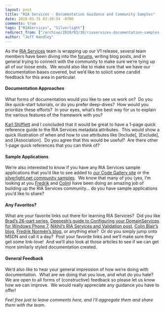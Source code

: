 ```yaml
---
layout: post
title: "RIA Services - Documentation Guidance and Community Samples"
date: 2010-03-31 02:20:54 -0700
comments: true
tags: ["RIAServices", "Silverlight"]
redirect_from: ["/archive/2010/03/30/riaservices-documentation-samples.aspx/"]
author: "Jeff Handley"
---
```

<!-- more -->
<p>As the <a href="http://silverlight.net/riaservices" target="_blank">RIA Services</a> team is wrapping up our V1 release, several team members have been diving into the <a href="http://forums.silverlight.net/forums/53.aspx" target="_blank">forums</a>, writing blog posts, and in general trying to connect with the community to make sure we’re tying up all of our loose ends.  We would also like to make sure that we have our documentation bases covered, but we’d like to solicit some candid feedback for this area in particular.</p>  <h4>Documentation Approaches</h4>  <p>What forms of documentation would you like to see us work on?  Do you like quick-start tutorials, or do you prefer deep-dives?  How would you prioritize these efforts?  In your eyes, what’s the best way for us to explain the various features of the framework with you?</p>  <p><a href="http://karlshifflett.wordpress.com/" target="_blank">Karl Shifflett</a> and I concluded that it would be great to have a 1-page quick reference guide to the RIA Services metadata attributes.  This would show a quick illustration of when and how to use attributes like [Include], [Exclude], and [Association].  Do you agree that this would be useful?  Are there other 1-page quick references that you can think of?</p>  <h4>Sample Applications</h4>  <p>We’re also interested to know if you have any RIA Services sample applications that you’d like to see added to <a href="http://code.msdn.microsoft.com/RiaServices" target="_blank">our Code Gallery site</a> or the <a href="http://www.silverlight.net/community/samples/wcf-ria-services/" target="_blank">silverlight.net community samples</a>.  We know that many of you (yes, I’m looking at you <a href="http://weblogs.asp.net/fredriknormen/" target="_blank">Fredrik</a> and <a href="http://riaservicesblog.net/Blog/" target="_blank">Colin</a>) have been doing an amazing job of building up the RIA Services community… do you have sample applications you’d like to share?</p>  <h4>Any Favorites?</h4>  <p>What are your favorite links out there for learning RIA Services?  Did you like <a href="http://blogs.msdn.com/brada/archive/2009/10/27/index-for-business-apps-example-for-silverlight-3-rtm-and-net-ria-services-july-update.aspx" target="_blank">Brad’s 26-part series</a>, <a href="http://blogs.msdn.com/deepm/archive/2010/03/17/configuring-your-domainservice-for-a-windows-phone-application.aspx" target="_blank">Deepesh’s guide to Configuring your DomainServices for Windows Phone 7</a>, <a href="http://www.nikhilk.net/RIA-Services-Validation.aspx" target="_blank">Nikhil’s RIA Services and Validation post</a>, <a href="http://riaservicesblog.net/Blog/" target="_blank">Colin Blair’s blog</a>, <a href="http://weblogs.asp.net/fredriknormen/" target="_blank">Fredrik Normén’s blog</a>, or anything else?  Or do you simply jump onto MSDN and call it a day?  Post your favorite links and we’ll make sure they get some link-love!  And we’ll also look at those articles to see if we can get more similarly styled documentation created.</p>  <h4>General Feedback</h4>  <p>We’d also like to hear your general impression of how we’re doing with documentation.  What are we doing that you love, and what do you hate?  We are open to all forms of (constructive) feedback so please let us know how we can improve.  We would really appreciate any guidance you have to offer!</p>  <p><em>Feel free just to leave comments here, and I’ll aggregate them and share them with the team.</em></p>

